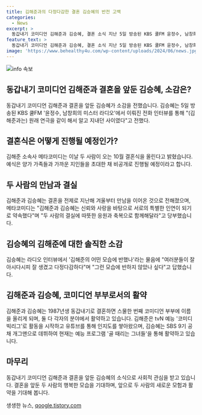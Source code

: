 ```yaml
---
title: 김해준과의 다정다감한 결혼 김승혜의 반전 고백
categories:
  - News
excerpt: >
  동갑내기 코미디언 김해준과 김승혜, 결혼 소식 지난 5일 방송된 KBS 쿨FM 윤정수, 남창희의 미스터 라디오에서 김승혜가 김해준과의 약속을 전했다. 두 사람은 오는 10월 비공개 결혼식을 올릴 예정이며, 김승혜는 낭만적인 모습에 반해 결혼을 약속했다. 김해준은 tvN 예능 코미디 빅리그로 시작해 유튜브를 통해 활동 중이며, 김승혜는 현재 골 때리는 그녀들을 통해 실력을 인정받고 있다. 두 사람은 1987년생 동갑내기 코미디언 부부로, 새로운 모습으로 관심을 받을 예정이다. [노컷뉴스]
feature_text: >
  동갑내기 코미디언 김해준과 김승혜, 결혼 소식 지난 5일 방송된 KBS 쿨FM 윤정수, 남창희의 미스터 라디오에서 김승혜가 김해준과의 약속을 전했다. 두 사람은 오는 10월 비공개 결혼식을 올릴 예정이며, 김승혜는 낭만적인 모습에 반해 결혼을 약속했다. 김해준은 tvN 예능 코미디 빅리그로 시작해 유튜브를 통해 활동 중이며, 김승혜는 현재 골 때리는 그녀들을 통해 실력을 인정받고 있다. 두 사람은 1987년생 동갑내기 코미디언 부부로, 새로운 모습으로 관심을 받을 예정이다. [노컷뉴스]
image: 'https://www.behealthy4u.com/wp-content/uploads/2024/06/news.jpg'
---
```


<p><img src="https://www.behealthy4u.com/wp-content/uploads/2024/06/news.jpg" alt="info 속보" /></p>

<h2 data-ke-size="size26">동갑내기 코미디언 김해준과 결혼을 앞둔 김승혜, 소감은?</h2>

<p data-ke-size="size16">동갑내기 코미디언 김해준과 결혼을 앞둔 김승혜가 소감을 전했습니다. 김승혜는 5일 방송된 KBS 쿨FM '윤정수, 남창희의 미스터 라디오'에서 이뤄진 전화 인터뷰를 통해 "(김해준과는) 원래 연극을 같이 해서 알고 지내던 사이였다"고 전했다.</p>

<h2 data-ke-size="size26">결혼식은 어떻게 진행될 예정인가?</h2>

<p data-ke-size="size16">김해준 소속사 메타코미디는 이날 두 사람이 오는 10월 결혼식을 올린다고 밝혔습니다. 예식은 양가 가족들과 가까운 지인들을 초대한 채 비공개로 진행될 예정이라고 합니다.</p>

<h2 data-ke-size="size26">두 사람의 만남과 결실</h2>

<p data-ke-size="size16">김해준과 김승혜는 결혼을 전제로 지난해 겨울부터 만남을 이어온 것으로 전해졌으며, 메타코미디는 "김해준과 김승혜는 신뢰와 사랑을 바탕으로 서로의 특별한 인연이 되기로 약속했다"며 "두 사람의 결실에 따뜻한 응원과 축복으로 함께해달라"고 당부했습니다.</p>

<h2 data-ke-size="size26">김승혜의 김해준에 대한 솔직한 소감</h2>

<p data-ke-size="size16">김승혜는 라디오 인터뷰에서 '김해준의 어떤 모습에 반했나'라는 물음에 "여러분들이 잘 아시다시피 잘 생겼고 다정다감하다"며 "그런 모습에 반하지 않았나 싶다"고 답했습니다.</p>

<h2 data-ke-size="size26">김해준과 김승혜, 코미디언 부부로서의 활약</h2>

<p data-ke-size="size16">김해준과 김승혜는 1987년생 동갑내기로 결혼하면 스물한 번째 코미디언 부부에 이름을 올리게 되며, 둘 다 각자의 분야에서 활약하고 있습니다. 김해준은 tvN 예능 '코미디 빅리그'로 활동을 시작하고 유튜브를 통해 인지도를 쌓아왔으며, 김승혜는 SBS 9기 공채 개그맨으로 데뷔하여 현재는 예능 프로그램 '골 때리는 그녀들'을 통해 활약하고 있습니다.</p>

<h2 data-ke-size="size26">마무리</h2>

<p data-ke-size="size16">동갑내기 코미디언 김해준과 결혼을 앞둔 김승혜의 소식으로 사회적 관심을 받고 있습니다. 결혼을 앞둔 두 사람의 행복한 모습을 기대하며, 앞으로 두 사람의 새로운 모험과 활약을 기대해 봅니다.</p>
생생한 뉴스, <a href="https://qoogle.tistory.com" rel="dofollow">qoogle.tistory.com</a>


